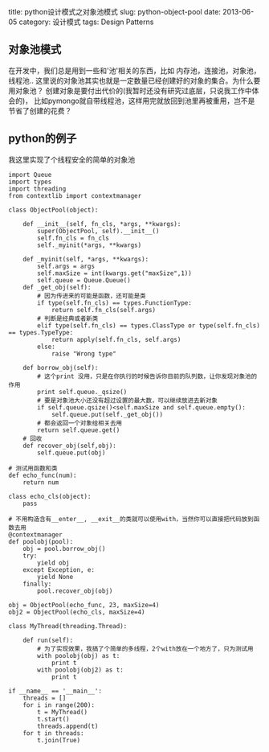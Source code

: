 title: python设计模式之对象池模式
slug: python-object-pool
date: 2013-06-05
category: 设计模式
tags: Design Patterns

对象池模式
-----

在开发中，我们总是用到一些和'池'相关的东西，比如 内存池，连接池，对象池，线程池..
这里说的对象池其实也就是一定数量已经创建好的对象的集合。为什么要用对象池？
创建对象是要付出代价的(我暂时还没有研究过底层，只说我工作中体会的)，
比如pymongo就自带线程池，这样用完就放回到池里再被重用，岂不是节省了创建的花费？

python的例子
---

我这里实现了个线程安全的简单的对象池

    import Queue
    import types
    import threading
    from contextlib import contextmanager

    class ObjectPool(object):

        def __init__(self, fn_cls, *args, **kwargs):
            super(ObjectPool, self).__init__()
            self.fn_cls = fn_cls
            self._myinit(*args, **kwargs)
        
        def _myinit(self, *args, **kwargs):
            self.args = args
            self.maxSize = int(kwargs.get("maxSize",1))
            self.queue = Queue.Queue()
        def _get_obj(self):
            # 因为传进来的可能是函数，还可能是类
            if type(self.fn_cls) == types.FunctionType:
                return self.fn_cls(self.args)
            # 判断是经典或者新类
            elif type(self.fn_cls) == types.ClassType or type(self.fn_cls) == types.TypeType:
                return apply(self.fn_cls, self.args)
            else:
                raise "Wrong type"
    
        def borrow_obj(self):
            # 这个print 没用，只是在你执行的时候告诉你目前的队列数，让你发现对象池的作用
            print self.queue._qsize()
            # 要是对象池大小还没有超过设置的最大数，可以继续放进去新对象
            if self.queue.qsize()<self.maxSize and self.queue.empty():
                self.queue.put(self._get_obj())
            # 都会返回一个对象给相关去用
            return self.queue.get() 
        # 回收
        def recover_obj(self,obj):
            self.queue.put(obj)
        
    # 测试用函数和类
    def echo_func(num):
        return num

    class echo_cls(object):
        pass

    # 不用构造含有__enter__, __exit__的类就可以使用with，当然你可以直接把代码放到函数去用
    @contextmanager
    def poolobj(pool):
        obj = pool.borrow_obj()
        try:
            yield obj
        except Exception, e:
            yield None
        finally:
            pool.recover_obj(obj)

    obj = ObjectPool(echo_func, 23, maxSize=4)
    obj2 = ObjectPool(echo_cls, maxSize=4)

    class MyThread(threading.Thread):

        def run(self):
            # 为了实现效果，我搞了个简单的多线程，2个with放在一个地方了，只为测试用
            with poolobj(obj) as t:
                print t
            with poolobj(obj2) as t:
                print t

    if __name__ == '__main__':
        threads = []
        for i in range(200):
            t = MyThread()
            t.start()
            threads.append(t)
        for t in threads:
            t.join(True)

